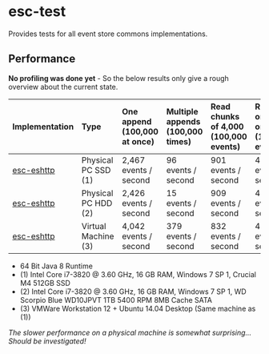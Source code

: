 # esc-test
Provides tests for all event store commons implementations.

## Performance

**No profiling was done yet** - So the below results only give a rough overview about the current state.

| Implementation                                                                   | Type                | One append (100,000 at once) | Multiple appends (100,000 times) | Read chunks of 4,000 (100,000 events) | Read one by one (100,000 events) | 
|:---------------------------------------------------------------------------------|:--------------------|:-----------------------------|:---------------------------------|:--------------------------------------|:---------------------------------|
| [esc-eshttp](src/test/java/org/fuin/esc/test/performance/EsHttpPerformance.java) | Physical PC SSD (1) | 2,467 events / second        |  96 events / second              | 901 events / second                   | 464 events / second              |
| [esc-eshttp](src/test/java/org/fuin/esc/test/performance/EsHttpPerformance.java) | Physical PC HDD (2) | 2,426 events / second        |  15 events / second              | 909 events / second                   | 459 events / second              |
| [esc-eshttp](src/test/java/org/fuin/esc/test/performance/EsHttpPerformance.java) | Virtual Machine (3) | 4,042 events / second        | 379 events / second              | 832 events / second                   | 403 events / second              |

* 64 Bit Java 8 Runtime
* (1) Intel Core i7-3820 @ 3.60 GHz, 16 GB RAM, Windows 7 SP 1, Crucial M4 512GB SSD
* (2) Intel Core i7-3820 @ 3.60 GHz, 16 GB RAM, Windows 7 SP 1, WD Scorpio Blue WD10JPVT 1TB 5400 RPM 8MB Cache SATA 
* (3) VMWare Workstation 12 + Ubuntu 14.04 Desktop (Same machine as (1))

_The slower performance on a physical machine is somewhat surprising... Should be investigated!_
